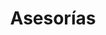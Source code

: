 ---
id: 2
title: "Asesorías"
description: "GUIAMOS y ACOMPAÑAMOS a personas y organizaciones a través de RUTAS ÁGILES 
de transformación, que les lleven a cumplir sus objetivos, potenciar sus resultados y queaprendan haciendo."
image: "/assets/images/route/5-guiamos.png"
icon: "block-2"
url: "/services/asesorias/"
---